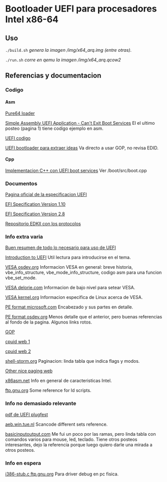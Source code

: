 # Bootloader UEFI para procesadores Intel x86-64

## Uso

`./build.sh` *genera la imagen /img/x64_arq.img (entre otras).*

`./run.sh` *corre en qemu la imagen /img/x64_arq.qcow2*

## Referencias y documentacion

### Codigo

#### Asm

[Pure64 loader](https://github.com/ReturnInfinity/Pure64)

[Simple Assembly UEFI Application - Can't Exit Boot Services](https://forum.osdev.org/viewtopic.php?t=33666)
El el ultimo posteo (pagina 1) tiene codigo ejemplo en asm.

[UEFI codigo](https://stackoverflow.com/questions/72947069/how-to-write-hello-world-efi-application-in-nasm)

[UEFI bootloader para extraer ideas](https://github.com/charlesap/nasm-uefi/tree/master)
Va directo a usar GOP, no revisa EDID.

#### Cpp

[Implementacion C++ con UEFI boot services](https://github.com/kiznit/rainbow-os)
Ver /boot/src/boot.cpp

### Documentos

[Pagina oficial de la especificacion UEFI](https://uefi.org/uefi)

[EFI Specification Version 1.10](https://www.intel.com/content/dam/www/public/us/en/zip/efi-110.zip)

[EFI Specification Version 2.8](https://uefi.org/sites/default/files/resources/UEFI_Spec_2_8_final.pdf)

[Repositorio EDKII con los protocolos](https://github.com/tianocore/edk2/tree/master/MdePkg/Include/Protocol)


### Info extra varia

[Buen resumen de todo lo necesario para uso de UEFI](https://uefi.org/specs/UEFI/2.10/02_Overview.html)

[Introduction to UEFI](http://x86asm.net/articles/introduction-to-uefi/index.html)
Util lectura para introducirse en el tema.

[VESA osdev.org](https://wiki.osdev.org/User:Omarrx024/VESA_Tutorial)
Informacion VESA en general: breve historia, vbe_info_structure, vbe_mode_info_structure, codigo asm para una funcion vbe_set_mode.

[VESA delorie.com](https://delorie.com/djgpp/doc/ug/graphics/vbe20.html)
Informacion de bajo nivel para setear VESA.

[VESA kernel.org](https://www.kernel.org/doc/html/latest/fb/vesafb.html)
Informacion especifica de Linux acerca de VESA.

[PE format microsoft.com](https://learn.microsoft.com/en-us/windows/win32/debug/pe-format)
Encabezado y sus partes en detalle.

[PE format osdev.org](https://wiki.osdev.org/PE)
Menos detalle que el anterior, pero buenas referencias al fondo de la pagina. Algunos links rotos.

[GOP](https://wiki.osdev.org/GOP)

[cpuid web 1](https://www.felixcloutier.com/x86/cpuid)

[cpuid web 2](https://eun.github.io/Intel-Pentium-Instruction-Set-Reference/data/cpuid.html)

[shell-storm.org](https://shell-storm.org/blog/Paging-modes-for-the-x86-32-bits-architectures/)
Paginacion: linda tabla que indica flags y modos.

[Other nice paging web](https://connormcgarr.github.io/paging/)

[x86asm.net](http://x86asm.net/articles/x86-64-tour-of-intel-manuals/index.html)
Info en general de caracteristicas Intel.

[ftp.gnu.org](https://ftp.gnu.org/old-gnu/Manuals/ld-2.9.1/html_chapter/ld_3.html)
Some reference for ld scripts.

### Info no demasiado relevante

[pdf de UEFI plugfest](https://uefi.org/sites/default/files/resources/Driver%20Development%20with%20EDKII_Final.pdf)

[aeb.win.tue.nl](https://aeb.win.tue.nl/linux/kbd/scancodes-10.html)
Scancode different sets reference.

[basicinputoutput.com](https://www.basicinputoutput.com/2024/11/the-keyboard-controller-interface.html)
Me fui un poco por las ramas, pero linda tabla con comandos varios para mouse, led, teclado. Tiene otros posteos interesantes, dejo la referencia porque luego quiero darle una mirada a otros posteos.

### Info en espera

[i386-stub.c ftp.gnu.org](https://ftp.gnu.org/old-gnu/Manuals/gdb/html_node/gdb_125.html)
Para driver debug en pc fisica.